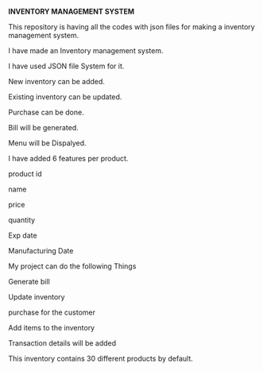 **INVENTORY MANAGEMENT SYSTEM**

This repository is having all the codes with json files for making a inventory management system.

I have made an Inventory management system.

I have used JSON file System for it.

New inventory can be added.

Existing inventory can be updated.

Purchase can be done.

Bill will be generated.

Menu will be Dispalyed.

I have added 6 features per product.


product id

name

price

quantity

Exp date

Manufacturing Date

My project can do the following Things

Generate bill

Update inventory

purchase for the customer

Add items to the inventory

Transaction details will be added

This inventory contains 30 different products by default.
